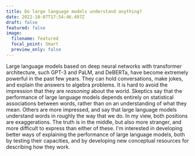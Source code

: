 ```yaml
---
title: Do large language models understand anything?
date: 2022-10-07T17:54:46.497Z
draft: false
featured: false
image:
  filename: featured
  focal_point: Smart
  preview_only: false
---
```

Large language models based on deep neural networks with transformer architecture, such GPT-3 and PaLM, and DeBERTa, have become extremely powerful in the past few years. They can hold conversations, make jokes, and explain the answers to algebra problems. It is hard to avoid the impression that they are *reasoning* about the world. Skeptics say that the performance of large language models depends entirely on statistical associations between words, rather than on an understanding of what they mean. Others are more impressed, and say that large language models understand words in roughly the way that we do. In my view, both positions are exaggerations. The truth is in the middle, but also more stranger, and more difficult to express than either of these. I'm interested in developing better ways of explaining the performance of large language models, both by testing their capacities, and by developing new conceptual resources for describing how they work.